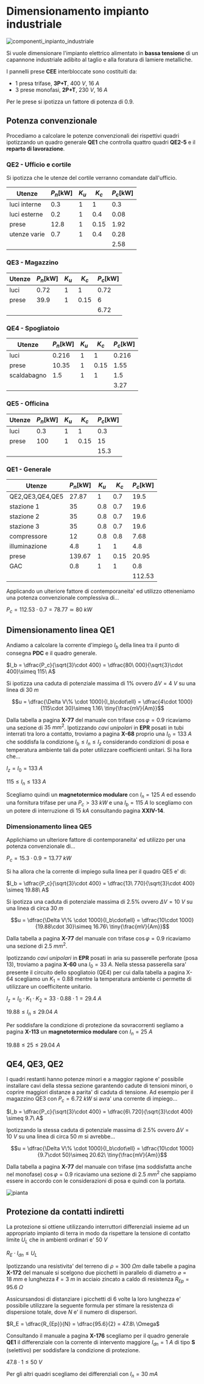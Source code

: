 # Dimensionamento impianto industriale  

![componenti_inpianto_industriale](https://github.com/user-attachments/assets/4146d858-064e-4321-a85c-ac7bb19a9b9a)  

Si vuole dimensionare l'impianto elettrico alimentato in **bassa tensione** di un capannone industriale adibito al taglio e alla foratura di lamiere metalliche.  

I pannelli prese **CEE** interbloccate sono costituiti da:  

* 1 presa trifase, **3P+T**, $400\ V,\ 16\ A$
* 3 prese monofasi, **2P+T**, $230\ V,\ 16\ A$

Per le prese si ipotizza un fattore di potenza di $0.9$.  

## Potenza convenzionale  

Procediamo a calcolare le potenze convenzionali dei rispettivi quadri ipotizzando un quadro generale **QE1**  che controlla quattro quadri **QE2-5** e il **reparto di lavorazione**.  

### QE2 - Ufficio e cortile  

Si ipotizza che le utenze del cortile verranno comandate dall'ufficio.  

| Utenze       | $P_n[\text{kW}]$ | $K_u$ | $K_c$ | $P_c[\text{kW}]$ |
| ------------ | ---------------- | ----- | ----- | ---------------- |
| luci interne | 0.3              | 1     | 1     | 0.3              |
| luci esterne | 0.2              | 1     | 0.4   | 0.08             |
| prese        | 12.8             | 1     | 0.15  | 1.92             |
| utenze varie | 0.7              | 1     | 0.4   | 0.28             |
|              |                  |       |       | 2.58             |

### QE3 - Magazzino  

| Utenze | $P_n[\text{kW}]$ | $K_u$ | $K_c$ | $P_c[\text{kW}]$ |
| ------ | ---------------- | ----- | ----- | ---------------- |
| luci   | 0.72             | 1     | 1     | 0.72             |
| prese  | 39.9             | 1     | 0.15  | 6                |
|        |                  |       |       | 6.72             |

### QE4 - Spogliatoio  

| Utenze      | $P_n[\text{kW}]$ | $K_u$ | $K_c$ | $P_c[\text{kW}]$ |
| ----------- | ---------------- | ----- | ----- | ---------------- |
| luci        | 0.216            | 1     | 1     | 0.216            |
| prese       | 10.35            | 1     | 0.15  | 1.55             |
| scaldabagno | 1.5              | 1     | 1     | 1.5              |
|             |                  |       |       | 3.27             |


### QE5 - Officina  

| Utenze | $P_n[\text{kW}]$ | $K_u$ | $K_c$ | $P_c[\text{kW}]$ |
| ------ | ---------------- | ----- | ----- | ---------------- |
| luci   | 0.3              | 1     | 1     | 0.3              |
| prese  | 100              | 1     | 0.15  | 15               |
|        |                  |       |       | 15.3             |

### QE1 - Generale  

| Utenze          | $P_n[\text{kW}]$ | $K_u$ | $K_c$ | $P_c[\text{kW}]$ |
| --------------- | ---------------- | ----- | ----- | ---------------- |
| QE2,QE3,QE4,QE5 | 27.87            | 1     | 0.7   | 19.5             |
| stazione 1      | 35               | 0.8   | 0.7   | 19.6             |
| stazione 2      | 35               | 0.8   | 0.7   | 19.6             |
| stazione 3      | 35               | 0.8   | 0.7   | 19.6             |
| compressore     | 12               | 0.8   | 0.8   | 7.68             |
| illuminazione   | 4.8              | 1     | 1     | 4.8              |
| prese           | 139.67           | 1     | 0.15  | 20.95            |
| GAC             | 0.8              | 1     | 1     | 0.8              |
|                 |                  |       |       | 112.53           |


Applicando un ulteriore fattore di contemporaneita' ed utilizzo otteneniamo una potenza convenzionale complessiva di...  

$P_c = 112.53 \cdot 0.7 = 78.77 \simeq 80\ kW$  

## Dimensionamento linea QE1  

Andiamo a calcolare la corrente d'impiego $I_b$ della linea tra il punto di consegna **PDC** e il quadro generale.  

$I_b = \dfrac{P_c}{\sqrt{3}\cdot 400} = \dfrac{80\ 000}{\sqrt{3}\cdot 400}\simeq 115\ A$  

Si ipotizza una caduta di potenziale massima di 1% ovvero $\Delta V = 4\ V$ su una linea di $30\ m$  

```math  
u = \dfrac{\Delta V\% \cdot 1000}{I_b\cdot\ell} = \dfrac{4\cdot 1000}{115\cdot 30}\simeq 1.16\ \tiny{\frac{mV}{Am}}
```

Dalla tabella a pagina **X-77** del manuale con trifase $\cos\varphi = 0.9$ ricaviamo una sezione di $35\ mm^2$. Ipotizzando *cavi unipolari* in **EPR** posati in tubi interrati tra loro a contatto, troviamo a pagina **X-68** proprio una $I_0 = 133\ A$ che soddisfa la condizione $I_b \le I_n \le I_z$ considerando condizioni di posa e temperatura ambiente tali da poter utilizzare coefficienti unitari. Si ha llora che...  

$I_z = I_0 = 133\ A$  

$115 \le I_n \le 133\ A$  

Scegliamo quindi un **magnetotermico modulare** con $I_n = 125\ A$ ed essendo una fornitura trifase per una $P_c \gt 33\ kW$ e una $I_b = 115\ A$ lo scegliamo con un potere di interruzione di $15\ kA$ consultando pagina **XXIV-14**.  

### Dimensionamento linea QE5  

Applichiamo un ulteriore fattore di contemporaneita' ed utilizzo per una potenza convenzionale di...  

$P_c = 15.3 \cdot 0.9 = 13.77\ kW$  

Si ha allora che la corrente di impiego sulla linea per il quadro QE5 e' di:  

$I_b = \dfrac{P_c}{\sqrt{3}\cdot 400} = \dfrac{13\ 770}{\sqrt{3}\cdot 400} \simeq 19.88\ A$  

Si ipotizza una caduta di potenziale massima di 2.5% ovvero $\Delta V = 10\ V$ su una linea di circa $30\ m$  

```math  
u = \dfrac{\Delta V\% \cdot 1000}{I_b\cdot\ell} = \dfrac{10\cdot 1000}{19.88\cdot 30}\simeq 16.76\ \tiny{\frac{mV}{Am}}
```

Dalla tabella a pagina **X-77** del manuale con trifase $\cos\varphi = 0.9$ ricaviamo una sezione di $2.5\ mm^2$.  

Ipotizzando *cavi unipolari* in **EPR** posati in aria su passerelle perforate (posa 13), troviamo a pagina **X-60** una $I_0 = 33\ A$. Nella stessa passerella sara' presente il circuito dello spogliatoio (QE4) per cui dalla tabella a pagina X-64 scegliamo un $K_1 = 0.88$ mentre la temperatura ambiente ci permette di utilizzare un coefficitente unitario.  

$I_z = I_0\cdot K_1\cdot K_2= 33\cdot 0.88\cdot 1 = 29.4\ A$  

$19.88 \le I_n \le 29.04\ A$  

Per soddisfare la condizione di protezione da sovracorrenti segliamo a pagina **X-113** un **magnetotermico modulare** con $I_n = 25\ A$  

$19.88 \le 25 \le 29.04\ A$  


## QE4, QE3, QE2  

I quadri restanti hanno potenze minori e a maggior ragione e' possibile installare cavi della stessa sezione garantendo cadute di tensioni minori, o coprire maggiori distanze a parita' di caduta di tensione. Ad esempio per il magazzino QE3 con $P_c = 6.72\ kW$ si avra' una corrente di impiego...  

$I_b = \dfrac{P_c}{\sqrt{3}\cdot 400} = \dfrac{6\ 720}{\sqrt{3}\cdot 400} \simeq 9.7\ A$  

Ipotizzando la stessa caduta di potenziale massima di 2.5% ovvero $\Delta V = 10\ V$ su una linea di circa $50\ m$ si avrebbe...    

```math  
u = \dfrac{\Delta V\% \cdot 1000}{I_b\cdot\ell} = \dfrac{10\cdot 1000}{9.7\cdot 50}\simeq 20.62\ \tiny{\frac{mV}{Am}}
```

Dalla tabella a pagina **X-77** del manuale con trifase (ma soddisfatta anche nel monofase) $\cos\varphi = 0.9$ ricaviamo una sezione di $2.5\ mm^2$ che sappiamo essere in accordo con le considerazioni di posa e quindi con la portata.  

![pianta](https://github.com/user-attachments/assets/efe3d4b7-6fba-48d2-bf38-53631b93bea4)  


## Protezione da contatti indiretti  

La protezione si ottiene utilizzando interruttori differenziali insieme ad un appropriato impianto di terra in modo da rispettare la tensione di contatto limite $U_L$ che in ambienti ordinari e' $50\ V$  

$R_E \cdot I_{dn} \le U_L$  

Ipotizzando una resistivita' del terreno di $\rho = 300\ \Omega m$ dalle tabelle a pagina **X-172** del manuale si scelgono due picchetti in parallelo di diametro $\varnothing = 18\ mm$ e lunghezza $\ell = 3\ m$ in acciaio zincato a caldo di resistenza $R_{Ep} = 95.6\ \Omega$  

Assicursandosi di distanziare i picchetti di $6$ volte la loro lunghezza e' possibile utilizzare la seguente formula per stimare la resistenza di dispersione totale, dove $N$ e' il numero di dispersori.  

$R_E = \dfrac{R_{Ep}}{N} = \dfrac{95.6}{2} = 47.8\ \Omega$  

Consultando il manuale a pagina **X-176** scegliamo per il quadro generale **QE1** il differenziale con la corrente di intervento maggiore $I_{dn} = 1\ A$ di tipo **S** (selettivo) per soddisfare la condizione di protezione.  

$47.8 \cdot 1 \le 50\ V$  

Per gli altri quadri scegliamo dei differenziali con $I_n = 30\ mA$  
